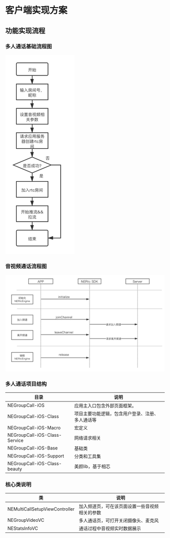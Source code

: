 # 客户端实现方案
## 功能实现流程
### 多人通话基础流程图
![云信多人通话流程图](../../images/云信多人通话流程图.png)
### 音视频通话流程图
![音视频通话流程图](../../images/音视频通话流程图.png)
### 多人通话项目结构
|  目录   | 说明  |
|  ----  | ----  |
| NEGroupCall-iOS  | 应用主入口包含外部页面框架。 |
| NEGroupCall-iOS-Class | 项目主要功能逻辑，包含用户登录、注册、多人通话等 |
| NEGroupCall-iOS-Macro  | 宏定义|
| NEGroupCall-iOS-Class-Service  | 网络请求相关 |
| NEGroupCall-iOS-Base  | 基础类 |
| NEGroupCall-iOS-Support  | 分类和工具集 |
| NEGroupCall-iOS-Class-beauty  | 美颜lib，基于相芯 |

### 核心类说明
|  类   | 说明  |
|  ----  | ----  |
| NEMultiCallSetupViewController  | 加入频道页，可在该页面设置一些音视频相关的参数 |
| NEGroupVideoVC  | 多人通话页，可打开关闭摄像头、麦克风 |
| NEStatsInfoVC  | 通话过程中音视频实时数据展示 |

